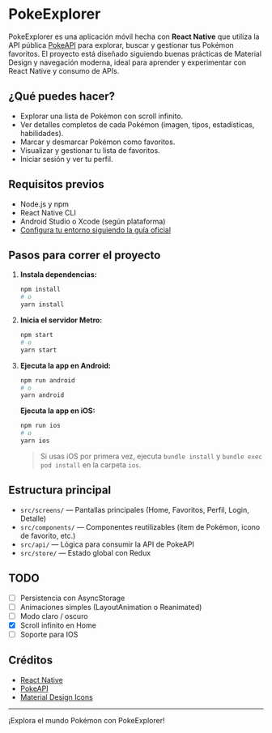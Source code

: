 # PokeExplorer

PokeExplorer es una aplicación móvil hecha con **React Native** que utiliza la API pública [PokeAPI](https://pokeapi.co/) para explorar, buscar y gestionar tus Pokémon favoritos. El proyecto está diseñado siguiendo buenas prácticas de Material Design y navegación moderna, ideal para aprender y experimentar con React Native y consumo de APIs.

## ¿Qué puedes hacer?

- Explorar una lista de Pokémon con scroll infinito.
- Ver detalles completos de cada Pokémon (imagen, tipos, estadísticas, habilidades).
- Marcar y desmarcar Pokémon como favoritos.
- Visualizar y gestionar tu lista de favoritos.
- Iniciar sesión y ver tu perfil.

## Requisitos previos

- Node.js y npm
- React Native CLI
- Android Studio o Xcode (según plataforma)
- [Configura tu entorno siguiendo la guía oficial](https://reactnative.dev/docs/environment-setup)

## Pasos para correr el proyecto

1. **Instala dependencias:**
   ```sh
   npm install
   # o
   yarn install
   ```
2. **Inicia el servidor Metro:**
   ```sh
   npm start
   # o
   yarn start
   ```
3. **Ejecuta la app en Android:**
   ```sh
   npm run android
   # o
   yarn android
   ```
   **Ejecuta la app en iOS:**
   ```sh
   npm run ios
   # o
   yarn ios
   ```
   > Si usas iOS por primera vez, ejecuta `bundle install` y `bundle exec pod install` en la carpeta `ios`.

## Estructura principal

- `src/screens/` — Pantallas principales (Home, Favoritos, Perfil, Login, Detalle)
- `src/components/` — Componentes reutilizables (ítem de Pokémon, icono de favorito, etc.)
- `src/api/` — Lógica para consumir la API de PokeAPI
- `src/store/` — Estado global con Redux

## TODO

- [ ] Persistencia con AsyncStorage
- [ ] Animaciones simples (LayoutAnimation o Reanimated)
- [ ] Modo claro / oscuro
- [x] Scroll infinito en Home
- [ ] Soporte para IOS

## Créditos

- [React Native](https://reactnative.dev/)
- [PokeAPI](https://pokeapi.co/)
- [Material Design Icons](https://material.io/resources/icons/)

---

¡Explora el mundo Pokémon con PokeExplorer!
